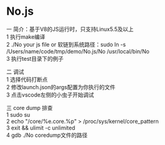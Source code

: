 # No.js
一 简介：基于V8的JS运行时，只支持Linux5.5及以上  
1 执行make编译  
2 ./No your js file or 软链到系统路径：sudo ln -s /Users/name/code/tmp/demo/No.js/No /usr/local/bin/No  
3 执行test目录下的例子

二 调试  
1 选择代码打断点  
2 修改launch.json的args配置为你执行的文件  
3 点击vscode左侧的小虫子开始调试  

三 core dump 排查  
1 sudo su  
2 echo "/core/%e.core.%p" > /proc/sys/kernel/core_pattern  
3 exit && ulimit -c unlimited  
4 gdb ./No coredump文件的路径  
